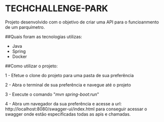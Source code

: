 # TECHCHALLENGE-PARK
Projeto desenvolvido com o objetivo de criar uma API para o funcioanmento de um parquímetro.

##Quais foram as tecnologias utilizas:
  - Java
  - Spring
  - Docker

##Como utilizar o projeto:

1 - Efetue o clone do projeto para uma pasta de sua preferência

2 - Abra o terminal de sua preferência e navegue até o projeto

3 - Execute o comando "_mvn spring-boot:run_"

4 - Abra um navegador da sua preferência e acesse a url: http://localhost:8080/swagger-ui/index.html para conseguir acessar o swagger onde estão especificadas todas as apis e chamadas.
